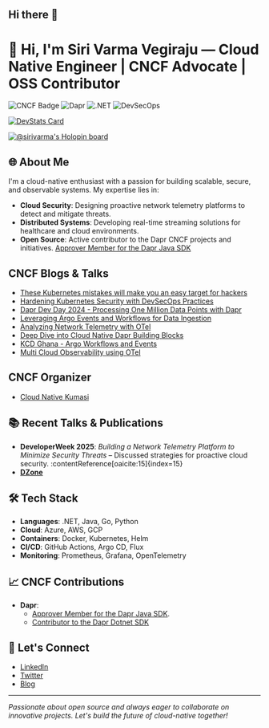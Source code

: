 ## Hi there 👋

# 👋 Hi, I'm Siri Varma Vegiraju — Cloud Native Engineer | CNCF Advocate | OSS Contributor

![CNCF Badge](https://img.shields.io/badge/CNCF-Contributor-blue)
![Dapr](https://img.shields.io/badge/Dapr-Dev-blue)
![.NET](https://img.shields.io/badge/.NET-Developer-blue)
![DevSecOps](https://img.shields.io/badge/DevSecOps-Enabled-green)

[![DevStats Card](https://devstats.me/?username=siri-varma)](https://github.com/siri-varma/devstats-card)

[![@sirivarma's Holopin board](https://holopin.me/sirivarma)](https://holopin.io/@sirivarma)

## 🌐 About Me

I'm a cloud-native enthusiast with a passion for building scalable, secure, and observable systems. My expertise lies in:

- **Cloud Security**: Designing proactive network telemetry platforms to detect and mitigate threats.
- **Distributed Systems**: Developing real-time streaming solutions for healthcare and cloud environments.
- **Open Source**: Active contributor to the Dapr CNCF projects and initiatives. [Approver Member for the Dapr Java SDK](https://github.com/dapr/community/blob/master/community-membership.md)

## CNCF Blogs & Talks

- [These Kubernetes mistakes will make you an easy target for hackers](https://www.cncf.io/blog/2025/04/22/these-kubernetes-mistakes-will-make-you-an-easy-target-for-hackers)
- [Hardening Kubernetes Security with DevSecOps Practices](https://cloudnativenow.com/topics/cloudnativedevelopment/kubernetes/hardening-kubernetes-security-with-devsecops-practices/)
- [Dapr Dev Day 2024 - Processing One Million Data Points with Dapr](https://www.youtube.com/watch?v=npADn-TcBTY)
- [Leveraging Argo Events and Workflows for Data Ingestion](https://www.youtube.com/watch?v=16Hq_nuCNZA)
- [Analyzing Network Telemetry with OTel](https://sirivarma.hashnode.dev/developer-week-conf-analyzing-network-telemetry-from-otel)
- [Deep Dive into Cloud Native Dapr Building Blocks](https://youtu.be/s_WQrjjIEyw?t=19292)
- [KCD Ghana - Argo Workflows and Events](https://community.cncf.io/events/details/cncf-kcd-ghana-presents-kcd-accra-2024/)
- [Multi Cloud Observability using OTel](https://sirivarma.hashnode.dev/software-arch-live-conf-multi-cloud-observability-using-otel)

## CNCF Organizer

- [Cloud Native Kumasi](https://community.cncf.io/cloud-native-kumasi/)

## 📚 Recent Talks & Publications

- **DeveloperWeek 2025**: *Building a Network Telemetry Platform to Minimize Security Threats* – Discussed strategies for proactive cloud security. :contentReference[oaicite:15]{index=15}
- **[DZone](https://dzone.com/authors/sirivarma)**

## 🛠️ Tech Stack

- **Languages**: .NET, Java, Go, Python
- **Cloud**: Azure, AWS, GCP
- **Containers**: Docker, Kubernetes, Helm
- **CI/CD**: GitHub Actions, Argo CD, Flux
- **Monitoring**: Prometheus, Grafana, OpenTelemetry

## 📈 CNCF Contributions

- **Dapr**:
  - [Approver Member for the Dapr Java SDK](https://github.com/dapr/community/blob/master/community-membership.md).
  - [Contributor to the Dapr Dotnet SDK](https://github.com/dapr/dotnet-sdk)

## 🤝 Let's Connect

- [LinkedIn](https://www.linkedin.com/in/yourprofile)
- [Twitter](https://twitter.com/yourhandle)
- [Blog](https://yourblog.com)

---

*Passionate about open source and always eager to collaborate on innovative projects. Let's build the future of cloud-native together!*
